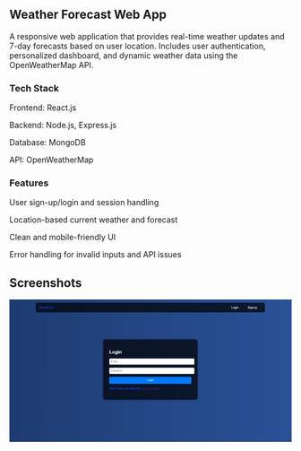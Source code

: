 ## Weather Forecast Web App
A responsive web application that provides real-time weather updates and 7-day forecasts based on user location. Includes user authentication, personalized dashboard, and dynamic weather data using the OpenWeatherMap API.

### Tech Stack
Frontend: React.js

Backend: Node.js, Express.js

Database: MongoDB

API: OpenWeatherMap

### Features
User sign-up/login and session handling

Location-based current weather and forecast

Clean and mobile-friendly UI

Error handling for invalid inputs and API issues



## Screenshots

![Login](Screenshots/Picture1.jpg)
